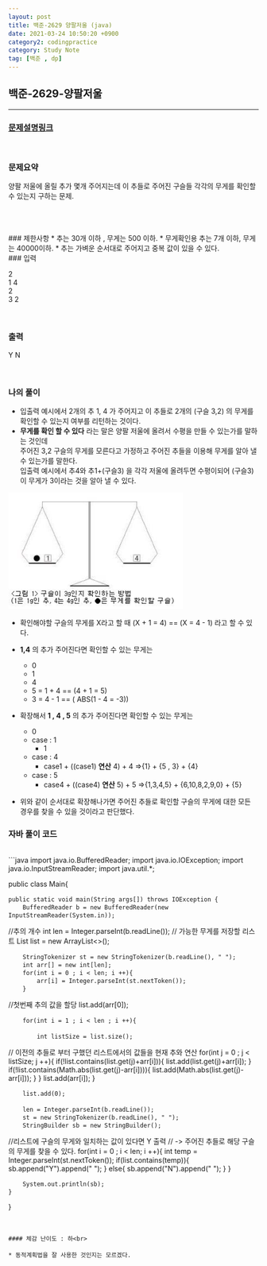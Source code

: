 ```yaml
---
layout: post
title: 백준-2629 양팔저울 (java)
date: 2021-03-24 10:50:20 +0900
category2: codingpractice
category: Study Note
tag: [백준 , dp]
---
```


## 백준-2629-양팔저울

---
### [문제설명링크   ](https://www.acmicpc.net/problem/2629)
<br>  

### 문제요약
양팔 저울에 올릴 추가 몇개 주어지는데 이 추들로 주어진 구슬들 각각의 무게를 확인할 수 있는지 구하는 문제.

<br>  

 
<br>



<br>
### 제한사항
* 추는 30개 이하 , 무게는 500 이하.
* 무게확인용 추는 7개 이하, 무게는 40000이하.
* 추는 가벼운 순서대로 주어지고 중복 값이 있을 수 있다.
  
<br>
### 입력

2<br>
1 4<br>
2<br>
3 2<br>


<br>
  

### 출력  

Y N


<br>

### 나의 풀이<br>  
  
* 입출력 예시에서 2개의 추 1, 4 가 주어지고 이 추들로 2개의 (구슬 3,2) 의 무게를 확인할 수 있는지 여부를 리턴하는 것이다.
* **무게를 확인 할 수 있다** 라는 말은 양팔 저울에 올려서 수평을 만들 수 있는가를 말하는 것인데<br>
주어진 3,2 구슬의 무게를 모른다고 가정하고 주어진 추들을 이용해 무게를 알아 낼 수 있는가를 말한다. <br>
입출력 예시에서 추4와 추1+(구슬3) 을 각각 저울에 올려두면 수평이되어 (구슬3)이 무게가 3이라는 것을 알아 낼 수 있다.<br>
  
![](/assets/img/2629.PNG)

* 확인해야할 구슬의 무게를 X라고 할 때 (X + 1 = 4)  ==  (X = 4 - 1) 라고 할 수 있다.
* **1,4** 의 추가 주어진다면 확인할 수 있는 무게는
	* 0
	* 1
	* 4
	* 5 = 1 + 4  == (4 + 1 = 5)
	* 3 = 4 - 1   == ( ABS(1 - 4 = -3))<br>  

* 확장해서 **1 , 4 , 5** 의 추가 주어진다면 확인할 수 있는 무게는
	* 0
	* case : 1
		* 1 
	* case : 4
		* case1 + ((case1) **연산** 4) + 4  =>{1} +  {5 , 3} + {4}
	* case : 5
		* case4 + ((case4) **연산** 5) + 5  =>{1,3,4,5} + {6,10,8,2,9,0} + {5}  

* 위와 같이 순서대로 확장해나가면 주어진 추들로 확인할 구슬의 무게에 대한 모든 경우를 찾을 수 있을 것이라고 판단했다.


### 자바 풀이 코드  

<br>
```java
import java.io.BufferedReader;
import java.io.IOException;
import java.io.InputStreamReader;
import java.util.*;

public class Main{

    public static void main(String args[]) throws IOException {
        BufferedReader b = new BufferedReader(new InputStreamReader(System.in));

//추의 개수
        int len = Integer.parseInt(b.readLine());
// 가능한 무게를 저장할 리스트
        List<Integer> list = new ArrayList<>();

        StringTokenizer st = new StringTokenizer(b.readLine(), " ");
        int arr[] = new int[len];
        for(int i = 0 ; i < len; i ++){
            arr[i] = Integer.parseInt(st.nextToken());
        }
//첫번째 추의 값을 할당
        list.add(arr[0]);


        for(int i = 1 ; i < len ; i ++){

            int listSize = list.size();
// 이전의 추들로 부터 구했던 리스트에서의 값들을 현재 추와 연산
            for(int j = 0 ; j < listSize; j ++){
                if(!list.contains(list.get(j)+arr[i])){
                    list.add(list.get(j)+arr[i]);
                }
                if(!list.contains(Math.abs(list.get(j)-arr[i]))){
                    list.add(Math.abs(list.get(j)-arr[i]));
                }
            }
            list.add(arr[i]);
        }


        list.add(0);

        len = Integer.parseInt(b.readLine());
        st = new StringTokenizer(b.readLine(), " ");
        StringBuilder sb = new StringBuilder();

//리스트에 구슬의 무게와 일치하는 값이 있다면 Y 출력
// -> 주어진 추들로 해당 구슬의 무게를 찾을 수 있다.
        for(int i = 0 ; i < len; i ++){
            int temp = Integer.parseInt(st.nextToken());
            if(list.contains(temp)){
                sb.append("Y").append(" ");
            }
            else{
                sb.append("N").append(" ");
            }
        }

        System.out.println(sb);
    }
}


```


#### 체감 난이도 : 하<br> 
 
* 동적계획법을 잘 사용한 것인지는 모르겠다.
